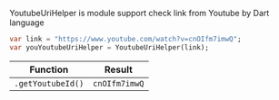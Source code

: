 YoutubeUriHelper is module support check link from Youtube by Dart language 

```dart
var link = "https://www.youtube.com/watch?v=cnOIfm7imwQ";
var youYoutubeUriHelper = YoutubeUriHelper(link);
```

| Function      | Result      | 
| ------------- |-------------| 
| `.getYoutubeId()` |`cnOIfm7imwQ`| 


